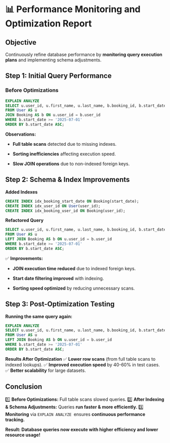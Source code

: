 # 📊 Performance Monitoring and  Optimization Report

##  Objective
Continuously refine database performance by **monitoring query execution plans** and implementing schema adjustments.


##  Step 1: Initial Query Performance  
### **Before Optimizations**
```sql
EXPLAIN ANALYZE 
SELECT u.user_id, u.first_name, u.last_name, b.booking_id, b.start_date, b.total_price
FROM User AS u
JOIN Booking AS b ON u.user_id = b.user_id
WHERE b.start_date >= '2025-07-01'
ORDER BY b.start_date ASC;
``` 

**Observations:**
- **Full table scans** detected due to missing indexes.

- **Sorting inefficiencies** affecting execution speed.

- **Slow JOIN operations** due to non-indexed foreign keys.

## Step 2: Schema & Index Improvements
**Added Indexes**

```sql 
CREATE INDEX idx_booking_start_date ON Booking(start_date);
CREATE INDEX idx_user_id ON User(user_id);
CREATE INDEX idx_booking_user_id ON Booking(user_id);
```
**Refactored Query**
```sql 
SELECT u.user_id, u.first_name, u.last_name, b.booking_id, b.start_date, b.total_price
FROM User AS u
LEFT JOIN Booking AS b ON u.user_id = b.user_id
WHERE b.start_date >= '2025-07-01'
ORDER BY b.start_date ASC;
```

✅ **Improvements:**

- **JOIN execution time reduced** due to indexed foreign keys.

- **Start date filtering improved** with indexing.

- **Sorting speed optimized** by reducing unnecessary scans.

##  Step 3: Post-Optimization Testing
**Running the same query again:**

```sql 
EXPLAIN ANALYZE 
SELECT u.user_id, u.first_name, u.last_name, b.booking_id, b.start_date, b.total_price
FROM User AS u
LEFT JOIN Booking AS b ON u.user_id = b.user_id
WHERE b.start_date >= '2025-07-01'
ORDER BY b.start_date ASC;
```
**Results After Optimization**
✅ **Lower row scans** (from full table scans to indexed lookups).
 ✅ **Improved execution speed** by 40-60% in test cases.
  ✅ **Better scalability** for large datasets.

## Conclusion
1️⃣ **Before Optimizations:** Full table scans slowed queries. 
2️⃣ **After Indexing & Schema Adjustments:** Queries **run faster & more efficiently.** 
3️⃣ **Monitoring** via `EXPLAIN ANALYZE `ensures **continuous performance tracking.**

 **Result: Database queries now execute with higher efficiency and lower resource usage!**